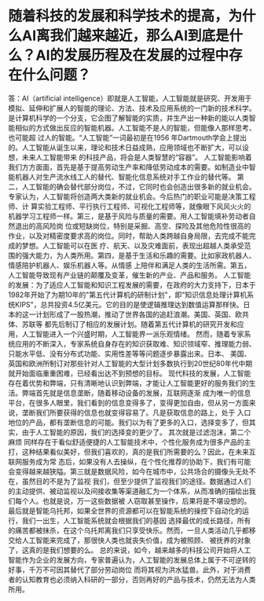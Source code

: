 # 随着科技的发展和科学技术的提高，为什么AI离我们越来越近，那么AI到底是什么？AI的发展历程及在发展的过程中存在什么问题？
答：AI（artificial intelligence）即就是人工智能，人工智能就是研究、开发用于模拟、延伸和扩展人的智能的理论、方法、技术及应用系统的一门新的技术科学。
是计算机科学的一个分支，它企图了解智能的实质，并生产出一种新的能以人类智能相似的方式做出反应的智能机器。人工智能不是人的智能，但能像人那样思考、也可能超
过人的智能。“人工智能”一词最初是在1956 年Dartmouth学会上提出的。人工智能从诞生以来，理论和技术日益成熟，应用领域也不断扩大，可以设想，未来人工智能带来
的科技产品，将会是人类智慧的“容器”。
人工智能影响着我们方方面面，首先是基于提高劳动生产率和降低劳动成本的需要。如制造业中智能机器人对生产流水线工人的替代、智能化信息系统对手工作业的替代等。
第二，人工智能的确会替代部分岗位，不过，它同时也会创造出很多新的就业机会。专家认为，人工智能将创造两大类新的就业机会。今后热门的职业可能是决策工程师、计
算实验工程师、平行执行工程师、可视化工程师等，就像眼下风风火火的机器学习工程师一样。第三，是基于风险与质量的需要。用人工智能填补劳动者自然退出的高风险岗
位或短缺岗位，特别是采掘、高空、探险及其他危险性很高的作业，以及对精密度要求高的岗位。同时，帮助人类跨越自身局限，去完成不能完成的梦想。人工智能可以在医
疗、航天、以及灾难面前，表现出超越人类承受范围的强大能力，为人类所用。第四，是基于生活和乐趣的需要。比如家政机器人、情感陪护机器人、娱乐机器人等。从情感
上陪伴和满足人类的生活所需。第五，人工智能导致现有产业链的颠覆及变革，催生新的产业、产品和服务。
人工智能的发展：为了适应人工智能和知识工程发展的需要，在政府的大力支持下，日本于1982年开始了为期10年的"第五代计算机的研制计划"，即"知识信息处理计算机系
统KIPS"，总共投资4.5亿美元。它的目的是使逻辑推理达到数值运算那样快。日本的这一计划形成了一股热潮，推动了世界各国的追赶浪潮。美国、英国、欧共体、苏联等
都先后制订了相应的发展计划。随着第五代计算机的研究开发和应用，人工智能进入一个兴盛时期，人工智能界一派乐观情绪。
然而，随着专家系统应用的不断深入，专家系统自身存在的知识获取难、知识领域窄、推理能力弱、只能水平低、没有分布式功能、实用性差等等问题逐步暴露出来。日本、
美国、英国和欧洲所制订对那些针对人工智能的大型计划多数执行到20世纪80年代中期就开始面临重重困难，已经看出达不到预想的目标。
现代科技的发展，人工智能存在着优势和弊端，只有清晰地认识到弊端，才能让人工智能更好的服务我们的生活。弊端首先就是信息垄断，随着移动设备的发展，互联网逐渐
成为唯一的信息平台，在很多人眼里，我们看到的信息变得多了，变得更加自由，但从另一方面来说，垄断我们所要获得的信息也就变得容易了。凡是获取信息的路上，处于
入口地位的产品，都有垄断信息的可能。我们以为有了更多的入口，选择变多了，但其实，由于人工智能的原因，我们的选择变的更少了。 其次就是过滤泡沫，第二个麻烦
同样存在于看似舒适便捷的人工智能技术中，个性化服务成为很多产品的主打，这种结果看似美好，但我们喜欢的，真的是我们所需要的么？因此，在未来互联网服务成为常
态后，如果没有人去操纵，在个性化推荐的协助下，我们有可能会变得越来越狭隘。第三就是数据风险，如今在城市中，公共场合的摄像头无处不在，虽然目的不是为了监视
我们，但至少提供了监视我们的途径。数据通过人们的主动提供、被动监视以及间接收集等渠道融汇为一个体系，从而准确的描绘出我们每个人。也就是说，万一这些数据被
人窃取甚至操作，后果将是不堪设想的。最后就是智能乌托邦，如果全世界的资源都可以在智能系统的操控下自动化的运行，我们一出生，人工智能系统就会根据我们的基因
选择最优的成长路径，所有的痛苦都被抹杀，在这个乌托邦离我们只享受快乐。然而，一旦人类活动几乎都移交给人工智能来完成了，那很快人类也就丧失价值，成为被照顾、
被抚养的对象了，这真的是我们想要的么。
总的来说，如今，越来越多的科技公司开始将人工智能作为企业的发展方向，专家普遍认为，人工智能的发展总体上属于不可逆转的好事，千万不可因其替代了部分劳动岗位
而将其视为洪水猛兽。此外，对于消费者的认知教育也必须纳入科研的一部分，否则再好的产品与技术，仍然无法为人类所用。


　
　　
　　
